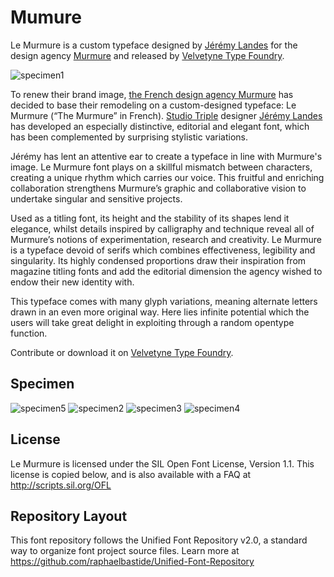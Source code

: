 # Mumure

Le Murmure is a custom typeface designed by [Jérémy Landes](http://studiotriple.fr/) for the design agency [Murmure](https://murmure.me/) and released by [Velvetyne Type Foundry](http://velvetyne.fr/fonts/le-murmure/).

![specimen1](documentation/specimen/specimen-le-murmure-01.jpg)

To renew their brand image, [the French design agency Murmure](https://murmure.me/) has decided to base their remodeling on a custom-designed typeface: Le Murmure (“The Murmure” in French). [Studio Triple](http://studiotriple.fr/) designer [Jérémy Landes](https://velvetyne.fr/authors/jjjlllnnn/) has developed an especially distinctive, editorial and elegant font, which has been complemented by surprising stylistic variations.

Jérémy has lent an attentive ear to create a typeface in line with Murmure's image. Le Murmure font plays on a skillful mismatch between characters, creating a unique rhythm which carries our voice. This fruitful and enriching collaboration strengthens Murmure’s graphic and collaborative vision to undertake singular and sensitive projects.

Used as a titling font, its height and the stability of its shapes lend it elegance, whilst details inspired by calligraphy and technique reveal all of Murmure’s notions of experimentation, research and creativity. Le Murmure is a typeface devoid of serifs which combines effectiveness, legibility and singularity. Its highly condensed proportions draw their inspiration from magazine titling fonts and add the editorial dimension the agency wished to endow their new identity with.

This typeface comes with many glyph variations, meaning alternate letters drawn in an even more original way. Here lies infinite potential which the users will take great delight in exploiting through a random opentype function.

Contribute or download it on [Velvetyne Type Foundry](http://velvetyne.fr/fonts/le-murmure/).

## Specimen

![specimen5](documentation/specimen/v12-lemurmure-rush11-2400x1600.jpg)
![specimen2](documentation/specimen/specimen-le-murmure-02.jpg)
![specimen3](documentation/specimen/specimen-le-murmure-03.jpg)
![specimen4](documentation/specimen/specimen-le-murmure-04.jpg)

## License

Le Murmure is licensed under the SIL Open Font License, Version 1.1.
This license is copied below, and is also available with a FAQ at
http://scripts.sil.org/OFL

## Repository Layout

This font repository follows the Unified Font Repository v2.0,
a standard way to organize font project source files. Learn more at
https://github.com/raphaelbastide/Unified-Font-Repository
